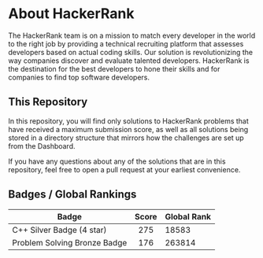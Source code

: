 # About HackerRank

The HackerRank team is on a mission to match every developer in the world to the right job by providing a technical recruiting platform that assesses developers based on actual coding skills. Our solution is revolutionizing the way companies discover and evaluate talented developers. HackerRank is the destination for the best developers to hone their skills and for companies to find top software developers.

## This Repository

In this repository, you will find only solutions to HackerRank problems that have received a maximum submission score, as well as all solutions being stored in a directory structure that mirrors how the challenges are set up from the Dashboard.

If you have any questions about any of the solutions that are in this repository, feel free to open a pull request at your earliest convenience.

## Badges / Global Rankings

| Badge                        | Score | Global Rank |
| -----------------------------|:-----:|:------------|
| C++ Silver Badge (4 star)    | 275   | 18583       |
| Problem Solving Bronze Badge | 176   | 263814      |
